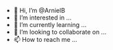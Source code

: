 - 👋 Hi, I’m @ArnielB
- 👀 I’m interested in ...
- 🌱 I’m currently learning ...
- 💞️ I’m looking to collaborate on ...
- 📫 How to reach me ...

<!---
ArnielB/ArnielB is a ✨ special ✨ repository because its `README.md` (this file) appears on your GitHub profile.
You can click the Preview link to take a look at your changes.
--->
